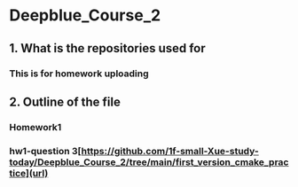 # Deepblue_Course_2
## 1. What is the repositories used for 
### This is for homework uploading

## 2. Outline of the file

### Homework1 
### hw1-question 3[https://github.com/1f-small-Xue-study-today/Deepblue_Course_2/tree/main/first_version_cmake_practice](url)

